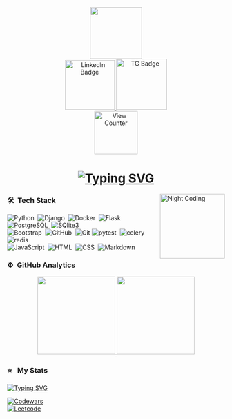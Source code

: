 <div id="header" align="center">
  <img src="https://media.giphy.com/media/KAq5w47R9rmTuvWOWa/giphy.gif" width="120"/>
</div>

<div id="badges" align="center">
  <a href="https://www.linkedin.com/in/aleksandr-nikolaev1904/">
    <img src="https://img.shields.io/badge/LinkedIn-366e9d?style=for-the-badge&logo=linkedin&logoColor=white" alt="LinkedIn Badge" width="115"/>
  </a>
  <a href="https://t.me/NikolaevAV159">
    <img src="https://img.shields.io/badge/-telegram-red?style=for-the-badge&color=fdd748&logo=telegram&logoColor=blue" alt="TG Badge" width="118"/>
  </a>
</div>

<div align="center">
  <img src="https://komarev.com/ghpvc/?username=UsefulSan&style=for-the-badge&color=blue" alt="View Counter" width="100"/>
</div>
  
<h1>
  <div align="center">
    <a href="https://git.io/typing-svg">
      <img src="https://readme-typing-svg.demolab.com?font=Fira+Code&weight=900&duration=3500&pause=1000&width=500&lines=%E3%80%90%EF%BB%BF%EF%BC%A8%EF%BD%89%E3%80%80%EF%BD%94%EF%BD%88%EF%BD%85%EF%BD%92%EF%BD%85%EF%BC%8C%E3%80%80%EF%BD%89%EF%BC%87%EF%BD%8D%E3%80%80%EF%BC%A1%EF%BD%8C%EF%BD%85%EF%BD%8B%EF%BD%93%EF%BD%81%EF%BD%8E%EF%BD%84%EF%BD%92%E3%80%91" alt="Typing SVG" /></a>
  </div>
</h1>

<img alt="Night Coding" src="https://media.giphy.com/media/v1.Y2lkPTc5MGI3NjExYmE3YWJhMTI0YTUwMzA4ZDUwNGYzNDFhNmExYjE5MGI1MjFhMjMxNCZjdD1n/l3q2WMhNcyFOWP280/giphy.gif" align="right" width="150"/>

### 🛠 &nbsp;Tech Stack

![Python](https://img.shields.io/badge/-Python-05122A?style=flat&logo=python)&nbsp;
![Django](https://img.shields.io/badge/-Django-05122A?style=flat&logo=django&logoColor=092E20)&nbsp;
![Docker](https://img.shields.io/badge/-Docker-05122A?style=flat&logo=Docker)&nbsp;
![Flask](https://img.shields.io/badge/-Flask-05122A?style=flat&logo=flask)&nbsp;
![PostgreSQL](https://img.shields.io/badge/-PostgreSQL-05122A?style=flat&logo=PostgreSQL)&nbsp;
![SQlite3](https://img.shields.io/badge/-SQlite3-05122A?style=flat&logo=SQlite3)\
![Bootstrap](https://img.shields.io/badge/-Bootstrap-05122A?style=flat&logo=bootstrap&logoColor=563D7C)&nbsp;
![GitHub](https://img.shields.io/badge/-GitHub-05122A?style=flat&logo=github)&nbsp;
![Git](https://img.shields.io/badge/-Git-05122A?style=flat&logo=git)
![pytest](https://img.shields.io/badge/-pytest-05122A?style=flat&logo=pytest)&nbsp;
![celery](https://img.shields.io/badge/-celery-05122A?style=flat&logo=celery)&nbsp;
![redis](https://img.shields.io/badge/-redis-05122A?style=flat&logo=redis)\
![JavaScript](https://img.shields.io/badge/-JavaScript-05122A?style=flat&logo=javascript)&nbsp;
![HTML](https://img.shields.io/badge/-HTML-05122A?style=flat&logo=HTML5)&nbsp;
![CSS](https://img.shields.io/badge/-CSS-05122A?style=flat&logo=CSS3&logoColor=1572B6)&nbsp;
![Markdown](https://img.shields.io/badge/-Markdown-05122A?style=flat&logo=markdown)

### ⚙️ &nbsp;GitHub Analytics

<p align="center">
<a href="https://github.com/anuraghazra/github-readme-stats">
  <img height="180em" src="https://github-readme-stats-eight-theta.vercel.app/api/top-langs/?username=UsefulSan&layout=compact&langs_count=8&theme=vision-friendly-dark"/>
  <img height="180em" src="https://github-readme-stats-eight-theta.vercel.app/api?username=UsefulSan&hide=prs,issues,contribs&show_icons=true&theme=vision-friendly-dark&include_all_commits=true&count_private=true"/>
</a>
</p>
 
### ⭐ &nbsp; My Stats

<a href="https://git.io/typing-svg"><img src="https://readme-typing-svg.demolab.com?font=Fira+Code&duration=1800&pause=1000&color=DEB535&vCenter=true&width=180&height=20&lines=In+progress+%E2%8C%9B" alt="Typing SVG" /></a>
    
[![Codewars](https://www.codewars.com/users/UsefulSan/badges/large)](https://www.codewars.com/users/UsefulSan)\
[![Leetcode](https://leetcode-stats-six.vercel.app/api?username=UsefulSan&theme=dark)](https://leetcode.com/UsefulSan/)



<!--
**UsefulSan/UsefulSan** is a ✨ _special_ ✨ repository because its `README.md` (this file) appears on your GitHub profile.

Here are some ideas to get you started:

- 🔭 I’m currently working on ...
- 🌱 I’m currently learning ...
- 👯 I’m looking to collaborate on ...
- 🤔 I’m looking for help with ...
- 💬 Ask me about ...
- 📫 How to reach me: ...
- 😄 Pronouns: ...
- ⚡ Fun fact: ...
-->
